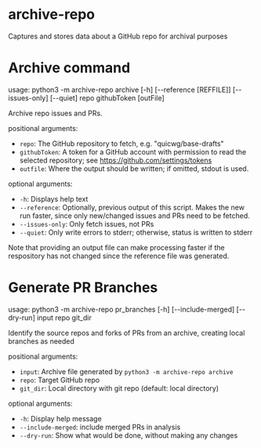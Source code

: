 # archive-repo
Captures and stores data about a GitHub repo for archival purposes

# Archive command

usage: python3 -m archive-repo archive [-h] [--reference [REFFILE]] [--issues-only] [--quiet] repo githubToken [outFile]

Archive repo issues and PRs.

positional arguments:
- `repo`:  The GitHub repository to fetch, e.g. "quicwg/base-drafts"
- `githubToken`:  A token for a GitHub account with permission to read the
  selected repository; see https://github.com/settings/tokens
- `outfile`:  Where the output should be written; if omitted, stdout is used.

optional arguments:
- `-h`: Displays help text
- `--reference`: Optionally, previous output of this script.  Makes the new run
  faster, since only new/changed issues and PRs need to be fetched.
- `--issues-only`:  Only fetch issues, not PRs
- `--quiet`:  Only write errors to stderr; otherwise, status is written to
  stderr

Note that providing an output file can make processing faster if the respository
has not changed since the reference file was generated.

# Generate PR Branches

usage: python3 -m archive-repo pr_branches [-h] [--include-merged] [--dry-run] input repo git_dir

Identify the source repos and forks of PRs from an archive, creating local branches as needed

positional arguments:
- `input`:  Archive file generated by `python3 -m archive-repo archive`
- `repo`:  Target GitHub repo
- `git_dir`:  Local directory with git repo (default: local directory)

optional arguments:
- `-h`: Display help message
- `--include-merged`: include merged PRs in analysis
- `--dry-run`: Show what would be done, without making any changes
